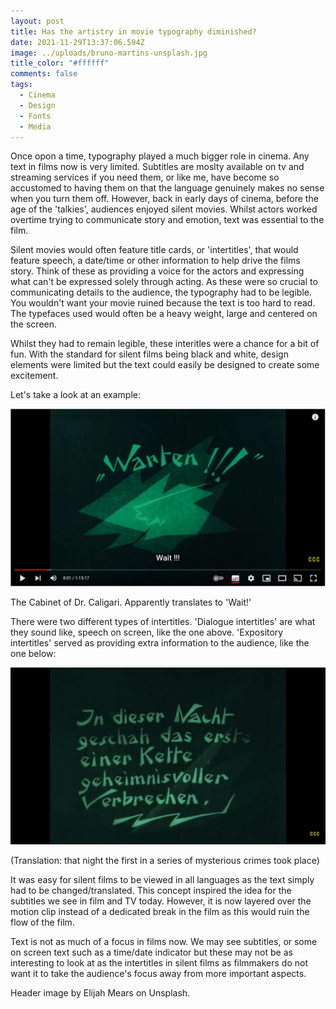 ```yaml
---
layout: post
title: Has the artistry in movie typography diminished?
date: 2021-11-29T13:37:06.594Z
image: ../uploads/bruno-martins-unsplash.jpg
title_color: "#ffffff"
comments: false
tags:
  - Cinema
  - Design
  - Fonts
  - Media
---
```

Once opon a time, typography played a much bigger role in cinema. Any text in films now is very limited. Subtitles are moslty available on tv and streaming services if you need them, or like me, have become so accustomed to having them on that the language genuinely makes no sense when you turn them off. However, back in early days of cinema, before the age of the 'talkies', audiences enjoyed silent movies. Whilst actors worked overtime trying to communicate story and emotion, text was essential to the film.

Silent movies would often feature title cards, or 'intertitles', that would feature speech, a date/time or other information to help drive the films story. Think of these as providing a voice for the actors and expressing what can't be expressed solely through acting. As these were so crucial to communicating details to the audience, the typography had to be legible. You wouldn't want your movie ruined because the text is too hard to read. The typefaces used would often be a heavy weight, large and centered on the screen.  

Whilst they had to remain legible, these interitles were a chance for a bit of fun. With the standard for silent films being black and white, design elements were limited but the text could easily be designed to create some excitement. 

Let's take a look at an example:

![Screenshot from 'The Cabinet of Dr. Caligari' silent film](../uploads/silent-film-type.jpg)

The Cabinet of Dr. Caligari. Apparently translates to 'Wait!'

There were two different types of intertitles. 'Dialogue intertitles' are what they sound like, speech on screen, like the one above. 'Expository intertitles' served as providing extra information to the audience, like the one below:

![Screenshot from 'The Cabinet of Dr. Caligari' silent film](../uploads/cabinet-film.jpeg)

(Translation: that night the first in a series of mysterious crimes took place)

It was easy for silent films to be viewed in all languages as the text simply had to be changed/translated. This concept inspired the idea for the subtitles we see in film and TV today. However, it is now layered over the motion clip instead of a dedicated break in the film as this would ruin the flow of the film.

Text is not as much of a focus in films now. We may see subtitles, or some on screen text such as a time/date indicator but these may not be as interesting to look at as the intertitles in silent films as filmmakers do not want it to take the audience's focus away from more important aspects. 

Header image by Elijah Mears on Unsplash.